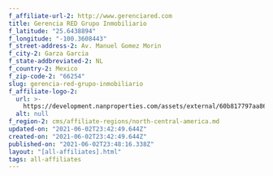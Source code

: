 ```yaml
---
f_affiliate-url-2: http://www.gerenciared.com
title: Gerencia RED Grupo Inmobiliario
f_latitude: "25.6438894"
f_longitude: "-100.3608443"
f_street-address-2: Av. Manuel Gomez Morin­
f_city-2: Garza Garcia­
f_state-addbreviated-2: NL­
f_country-2: Mexico
f_zip-code-2: "66254"
slug: gerencia-red-grupo-inmobiliario
f_affiliate-logo-2:
  url: >-
    https://development.nanproperties.com/assets/external/60b817797aa865194c946f3a_6081e56b963baa6c8da1b329_60785a4cc656dc325d63d40e_content_logonuevogris.png
  alt: null
f_region-2: cms/affiliate-regions/north-central-america.md
updated-on: "2021-06-02T23:42:49.644Z"
created-on: "2021-06-02T23:42:49.644Z"
published-on: "2021-06-02T23:48:16.338Z"
layout: "[all-affiliates].html"
tags: all-affiliates
---
```

